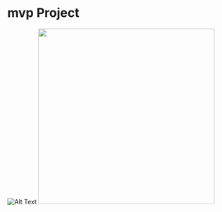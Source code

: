 # mvp Project

![Alt Text](https://media.giphy.com/media/UHPLDRjopUi04VtRjH/giphy.gif)
<img src="https://media.giphy.com/media/UHPLDRjopUi04VtRjH/giphy.gif" width="auto" height="400" />

